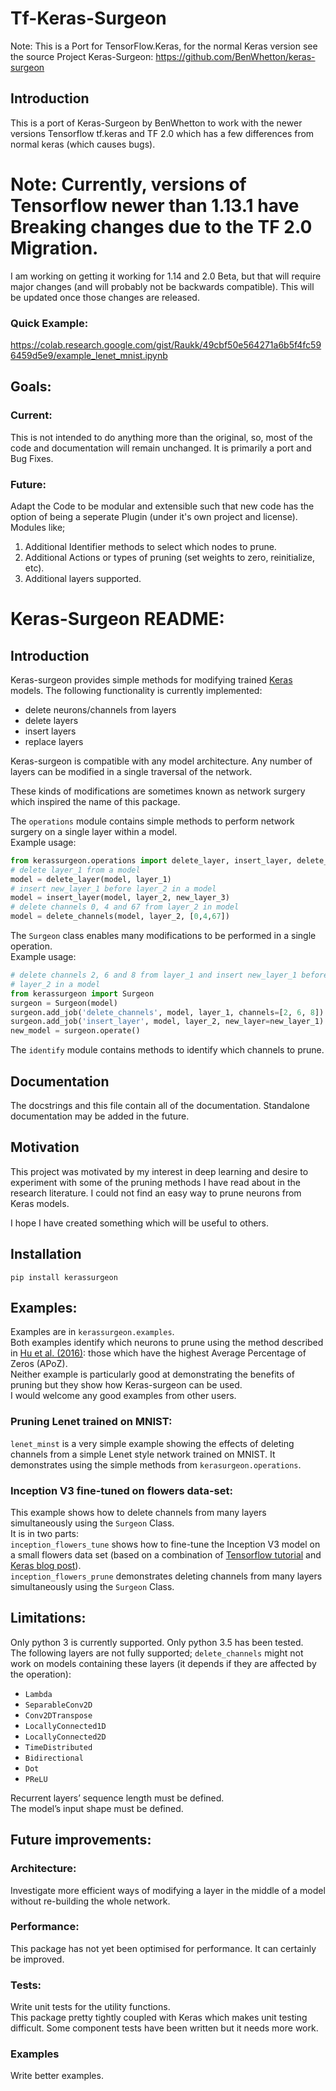 # Tf-Keras-Surgeon
Note: This is a Port for TensorFlow.Keras, for the normal Keras version see the source Project Keras-Surgeon: https://github.com/BenWhetton/keras-surgeon

## Introduction
This is a port of Keras-Surgeon by BenWhetton to work with the newer versions Tensorflow tf.keras and TF 2.0 which has a few differences from normal keras (which causes bugs).


# Note: Currently, versions of Tensorflow newer than 1.13.1 have Breaking changes due to the TF 2.0 Migration. 
I am working on getting it working for 1.14 and 2.0 Beta, but that will require major changes (and will probably not be backwards compatible). This will be updated once those changes are released.


### Quick Example:
https://colab.research.google.com/gist/Raukk/49cbf50e564271a6b5f4fc596459d5e9/example_lenet_mnist.ipynb

## Goals:
### Current:
This is not intended to do anything more than the original, so, most of the code and documentation will remain unchanged.
It is primarily a port and Bug Fixes.


### Future:
Adapt the Code to be modular and extensible such that new code has the option of being a seperate Plugin (under it's own project and license).
Modules like;
1. Additional Identifier methods to select which nodes to prune.
2. Additional Actions or types of pruning (set weights to zero, reinitialize, etc).
3. Additional layers supported.






# Keras-Surgeon README:

## Introduction
Keras-surgeon provides simple methods for modifying trained 
[Keras][] models. The following functionality is currently implemented:
* delete neurons/channels from layers
* delete layers
* insert layers
* replace layers

Keras-surgeon is compatible with any model architecture. Any number of 
layers can be modified in a single traversal of the network.

These kinds of modifications are sometimes known as network surgery which 
inspired the name of this package.

The `operations` module contains simple methods to perform network surgery on a 
single layer within a model.\
Example usage:
```python
from kerassurgeon.operations import delete_layer, insert_layer, delete_channels
# delete layer_1 from a model
model = delete_layer(model, layer_1)
# insert new_layer_1 before layer_2 in a model
model = insert_layer(model, layer_2, new_layer_3)
# delete channels 0, 4 and 67 from layer_2 in model
model = delete_channels(model, layer_2, [0,4,67])
```

The `Surgeon` class enables many modifications to be performed in a single operation.\
Example usage:
```python
# delete channels 2, 6 and 8 from layer_1 and insert new_layer_1 before 
# layer_2 in a model
from kerassurgeon import Surgeon
surgeon = Surgeon(model)
surgeon.add_job('delete_channels', model, layer_1, channels=[2, 6, 8])
surgeon.add_job('insert_layer', model, layer_2, new_layer=new_layer_1)
new_model = surgeon.operate()
```
The `identify` module contains methods to identify which channels to prune.


## Documentation
The docstrings and this file contain all of the documentation. Standalone 
documentation may be added in the future.


## Motivation
This project was motivated by my interest in deep learning and desire to 
experiment with some of the pruning methods I have read about in the research 
literature. I could not find an easy way to prune neurons from Keras models.

I hope I have created something which will be useful to others.

## Installation
```
pip install kerassurgeon
```
## Examples:
Examples are in `kerassurgeon.examples`.\
Both examples identify which neurons to prune using the method described in 
[Hu et al. (2016)][]: those which have the highest Average Percentage of Zeros (APoZ).\
Neither example is particularly good at demonstrating the benefits of pruning 
but they show how Keras-surgeon can be used.\
I would welcome any good examples from other users.

### Pruning Lenet trained on MNIST:
`lenet_minst` is a very simple example showing the effects of deleting channels from a 
simple Lenet style network trained on MNIST. It demonstrates using the simple 
methods from `kerasurgeon.operations`.

### Inception V3 fine-tuned on flowers data-set:
This example shows how to delete channels from many layers simultaneously using 
the `Surgeon` Class.\
It is in two parts:  
`inception_flowers_tune` shows how to fine-tune the Inception V3 model on a small flowers 
data set (based on a combination of [Tensorflow tutorial] and [Keras blog post]).\
`inception_flowers_prune` demonstrates deleting channels from many layers 
simultaneously using the `Surgeon` Class.


## Limitations:
Only python 3 is currently supported. Only python 3.5 has been tested.\
The following layers are not fully supported; `delete_channels` might not work 
on models containing these layers (it depends if they are affected by the 
operation):
* `Lambda`
* `SeparableConv2D`
* `Conv2DTranspose`
* `LocallyConnected1D`
* `LocallyConnected2D`
* `TimeDistributed`
* `Bidirectional`
* `Dot`
* `PReLU`

Recurrent layers’ sequence length must be defined.\
The model’s input shape must be defined.


## Future improvements:
### Architecture:
Investigate more efficient ways of modifying a layer in the middle of a model 
without re-building the whole network.

### Performance:
This package has not yet been optimised for performance. It can certainly be improved.

### Tests:
Write unit tests for the utility functions.\
This package pretty tightly coupled with Keras which makes unit testing difficult.
Some component tests have been written but it needs more work.

### Examples
Write better examples.


[Hu et al. (2016)]: http://arxiv.org/abs/1607.03250
[Keras]: https://github.com/fchollet/keras
[Tensorflow tutorial]: https://www.tensorflow.org/tutorials/image_retraining#training_on_flowers
[Keras blog post]: https://blog.keras.io/building-powerful-image-classification-models-using-very-little-data.html
